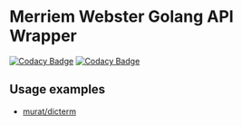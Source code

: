 # Merriem Webster Golang API Wrapper

[![Codacy Badge](https://app.codacy.com/project/badge/Grade/eaa91a77066b494b8c357992f12a979b)](https://www.codacy.com/gh/murat/mwgoapi/dashboard?utm_source=github.com&utm_medium=referral&utm_content=murat/mwgoapi&utm_campaign=Badge_Grade)
[![Codacy Badge](https://app.codacy.com/project/badge/Coverage/eaa91a77066b494b8c357992f12a979b)](https://www.codacy.com/gh/murat/mwgoapi/dashboard?utm_source=github.com&utm_medium=referral&utm_content=murat/mwgoapi&utm_campaign=Badge_Coverage)

## Usage examples

-   [murat/dicterm](https://github.com/murat/dicterm)
